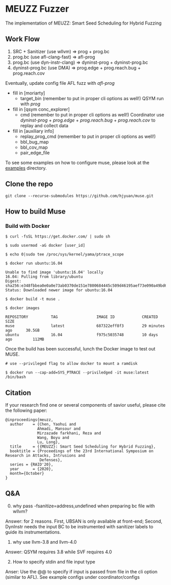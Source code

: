 # MEUZZ Fuzzer 

The implementation of MEUZZ: Smart Seed Scheduling for Hybrid Fuzzing

## Work Flow

1. SRC + Sanitizer (use wllvm) => prog + prog.bc
2. prog.bc (use afl-clang-fast) => afl-prog
3. prog.bc (use dyn-instr-clang) => dyninst-prog + dyninst-prog.bc
4. dyninst-prog.bc (use DMA) => prog.edge + prog.reach.bug + prog.reach.cov

Eventually, update config file 
AFL fuzz with *afl-prog*
- fill in [moriarty]
    - target_bin (remember to put in proper cli options as well!)
QSYM run with *prog*
- fill in [qsym conc_explorer]
    - cmd (remember to put in proper cli options as well!)
Coordinator use *dyninst-prog* + *prog.edge* + *prog.reach.bug* + *prog.reach.cov* to replay and collect data
- fill in [auxiliary info]
    - replay_prog_cmd (remember to put in proper cli options as well!)
    - bbl_bug_map
    - bbl_cov_map
    - pair_edge_file


To see some examples on how to configure muse, please look at the [examples](./examples) directory.

## Clone the repo
```
git clone --recurse-submodules https://github.com/hjyuan/muse.git
```

## How to build Muse

### Build with Docker
```
$ curl -fsSL https://get.docker.com/ | sudo sh

$ sudo usermod -aG docker [user_id]

$ echo 0|sudo tee /proc/sys/kernel/yama/ptrace_scope

$ docker run ubuntu:16.04

Unable to find image 'ubuntu:16.04' locally
16.04: Pulling from library/ubuntu
Digest: sha256:e348fbbea0e0a0e73ab0370de151e7800684445c509d46195aef73e090a49bd6
Status: Downloaded newer image for ubuntu:16.04

$ docker build -t muse .

$ docker images

REPOSITORY          TAG                 IMAGE ID            CREATED             SIZE
muse                latest              687322eff8f3        29 minutes ago      30.5GB
ubuntu              16.04               f975c5035748        10 days ago         112MB

```
Once the build has been successful, lunch the Docker image 
to test out MUSE.


```
# use --privileged flag to allow docker to mount a ramdisk

$ docker run --cap-add=SYS_PTRACE --priviledged -it muse:latest /bin/bash
```

## Citation
If your research find one or several components of savior useful, please cite the following paper:
```
@inproceedings{meuzz,
  author    = {Chen, Yaohui and
              Ahmadi, Mansour and
              Mirzazade farkhani, Reza and
              Wang, Boyu and
              Lu, Long},
  title     = {{MEUZZ}: Smart Seed Scheduling for Hybrid Fuzzing},
  booktitle = {Proceedings of the 23rd International Symposium on Research in Attacks, Intrusions and
               Defenses},
  series = {RAID'20},
  year      = {2020},
  month={October}
}
```


## Q&A

0. why pass -fsanitize=address,undefined when preparing bc file with wllvm?

Answer: for 2 reasons. First, UBSAN is only available at front-end; Second, DynInstr needs the input BC to be instrumented with sanitizer labels to guide its instrumentations.

1. why use llvm-3.8 and llvm-4.0

Answer: QSYM requires 3.8 while SVF requires 4.0

2. How to specify stdin and file input type

Anser: Use the @@ to specify if input is passed from file in the cli option (similar to AFL). See example configs under coordinator/configs 

